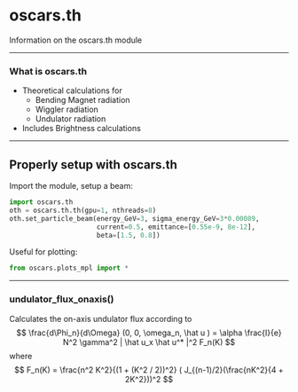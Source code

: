 # oscars.th

Information on the oscars.th module

---

### What is oscars.th

- Theoretical calculations for
  - Bending Magnet radiation
  - Wiggler radiation
  - Undulator radiation
- Includes Brightness calculations

---

## Properly setup with oscars.th
Import the module, setup a beam:

```python
import oscars.th
oth = oscars.th.th(gpu=1, nthreads=8)
oth.set_particle_beam(energy_GeV=3, sigma_energy_GeV=3*0.00089,
                      current=0.5, emittance=[0.55e-9, 8e-12],
                      beta=[1.5, 0.8])
```

Useful for plotting:

```python
from oscars.plots_mpl import *
```

---


### undulator_flux_onaxis()
Calculates the on-axis undulator flux according to 
$$
\frac{d\Phi_n}{d\Omega} (0, 0, \omega_n, \hat u ) = \alpha \frac{I}{e} N^2 \gamma^2 | \hat u_x \hat u^* |^2 F_n(K)
$$
where
$$
F_n(K) = \frac{n^2 K^2}{(1 + (K^2 / 2))^2} ( J_{(n-1)/2}(\frac{nK^2}{4 + 2K^2}))^2
$$
